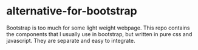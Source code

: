 # alternative-for-bootstrap
Bootstrap is too much for some light weight webpage. This repo contains the components that I usually use in bootstrap, but written in pure css and javascript. They are separate and easy to integrate. 
